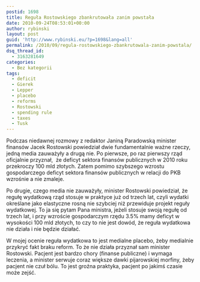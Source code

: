 ```yaml
---
postid: 1698
title: Reguła Rostowskiego zbankrutowała zanim powstała
date: 2010-09-24T08:53:01+00:00
author: rybinski
layout: post
guid: 'http://www.rybinski.eu/?p=1698&lang=all'
permalink: /2010/09/regula-rostowskiego-zbankrutowala-zanim-powstala/
dsq_thread_id:
  - 3163281649
categories:
  - Bez kategorii
tags:
  - deficit
  - Gierek
  - Lepper
  - placebo
  - reforms
  - Rostowski
  - spending rule
  - taxes
  - Tusk
---
```

Podczas niedawnej rozmowy z redaktor Janiną Paradowską minister finansów Jacek Rostowski powiedział dwie fundamentalnie ważne rzeczy, jedną media zauważyły a drugą nie. Po pierwsze, po raz pierwszy rząd oficjalnie przyznał,  że deficyt sektora finansów publicznych w 2010 roku przekroczy 100 mld złotych. Zatem pomimo szybszego wzrostu gospodarczego deficyt sektora finansów publicznych w relacji do PKB wzrośnie a nie zmaleje.

Po drugie, czego media nie zauważyły, minister Rostowski powiedział, że regułę wydatkową rząd stosuje w praktyce już od trzech lat, czyli wydatki określane jako elastyczne rosną nie szybciej niż przewiduje projekt reguły wydatkowej. To ja się pytam Pana ministra, jeżeli stosuje swoją regułę od trzech lat, i przy wzroście gospodarczym rzędu 3.5% mamy deficyt w wysokości 100 mld złotych, to czy to nie jest dowód, że reguła wydatkowa nie działa i nie będzie działać.

W mojej ocenie reguła wydatkowa to jest medialne placebo, żeby medialnie przykryć fakt braku reform. To że nie działa przyznał sam minister Rostowski. Pacjent jest bardzo chory (finanse publiczne) i wymaga leczenia, a minister serwuje coraz większe dawki pijarowskiej morfiny, żeby pacjent nie czuł bólu. To jest groźna praktyka, pacjent po jakimś czasie może zejść.
